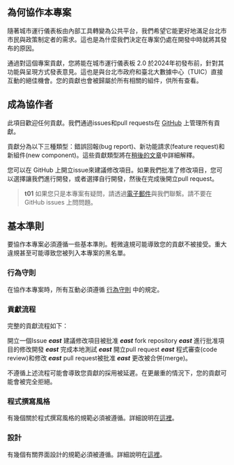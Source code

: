 ## 為何協作本專案
隨著城市運行儀表板由內部工具轉變為公共平台，我們希望它能更好地滿足台北市市民與政策制定者的需求。這也是為什麼我們決定在專案仍處在開發中時就將其發布的原因。

通過對這個專案貢獻，您將能在城市運行儀表板 2.0 於2024年初發布前，針對其功能與呈現方式發表意見。這也是與台北市政府和臺北大數據中心（TUIC）直接互動的絕佳機會。您的貢獻也會被歸屬於所有相關的組件，供所有查看。

## 成為協作者
此項目歡迎任何貢獻。我們通過issues和pull requests在 [GitHub](https://github.com/igorho2000/Taipei-City-Dashboard-Public) 上管理所有貢獻。

貢獻分為以下三種類型：錯誤回報(bug report)、新功能請求(feature request)和新組件(new component)。這些貢獻類型將在[稍後的文章](/front-end/open-an-issue)中詳細解釋。

您可以在 GitHub 上開立issue來建議修改項目。如果我們批准了修改項目，您可以選擇讓我們進行開發，或者選擇自行開發，然後在完成後開立pull request。

>**t01**
>如果您只是本專案有疑問，請透過[電子郵件](/front-end/introduction#contact-us)與我們聯繫。請不要在 GitHub issues 上問問題。

## 基本準則
要協作本專案必須遵循一些基本準則。輕微違規可能導致您的貢獻不被接受。重大違規甚至可能導致您被列入本專案的黑名單。

### 行為守則
在協作本專案時，所有互動必須遵循 [行為守則](https://github.com/igorho2000/Taipei-City-Dashboard-Public/blob/main/contribution/CODE_OF_CONDUCT.md) 中的規定。

### 貢獻流程
完整的貢獻流程如下：

開立一個Issue ***east*** 建議修改項目被批准 ***east*** fork repository ***east*** 進行批准項目的修改開發 ***east*** 完成本地測試 ***east*** 開立pull request ***east*** 程式審查(code review)和修改 ***east*** pull request被批准 ***east*** 更改被合併(merge)。

不遵循上述流程可能會導致您貢獻的採用被延遲。在更嚴重的情況下，您的貢獻可能會被完全拒絕。

### 程式撰寫風格
有幾個關於程式撰寫風格的規範必須被遵循。詳細說明在[這裡](/front-end/code-style)。

### 設計
有幾個有關界面設計的規範必須被遵循。詳細說明在[這裡](/front-end/design-guide)。
